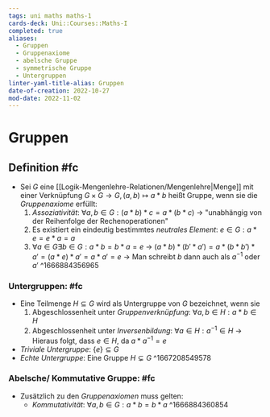 ```yaml
---
tags: uni maths maths-1
cards-deck: Uni::Courses::Maths-I
completed: true
aliases:
  - Gruppen
  - Gruppenaxiome
  - abelsche Gruppe
  - symmetrische Gruppe
  - Untergruppen
linter-yaml-title-alias: Gruppen
date-of-creation: 2022-10-27
mod-date: 2022-11-02
---
```


# Gruppen

## Definition #fc
- Sei $G$ eine [[Logik-Mengenlehre-Relationen/Mengenlehre|Menge]] mit einer Verknüpfung $G\times G\rightarrow G, (a,b)\mapsto a\ast b$ heißt Gruppe, wenn sie die *Gruppenaxiome* erfüllt:
	1. *Assoziativität*: $\forall a,b\in G: (a\ast b)\ast c=a\ast (b\ast c)$
		 → "unabhängig von der Reihenfolge der Rechenoperationen"
	2. Es existiert ein eindeutig bestimmtes *neutrales Element*: $e\in G:a\ast e=e\ast a=a$
	3. $\forall a\in G\exists b\in G:a\ast b=b\ast a=e$
		 → $(a\ast b)\ast(b'\ast a')=a\ast(b\ast b')\ast a'=(a\ast e)\ast a'=a\ast a'=e$
		 → Man schreibt $b$ dann auch als $a^{-1}$ oder $a'$
^1666884356965

### Untergruppen: #fc
- Eine Teilmenge $H\subseteq G$ wird als Untergruppe von $G$ bezeichnet, wenn sie
	1. Abgeschlossenheit unter *Gruppenverknüpfung*: $\forall a,b\in H:a\ast b\in H$
	2. Abgeschlossenheit unter *Inversenbildung*: $\forall a\in H:a^{-1}\in H$
		 → Hieraus folgt, dass $e\in H,$ da $a\ast a^{-1}=e$
- *Triviale Untergruppe*: $\{e\}\subseteq G$
- *Echte Untergruppe*: Eine Gruppe $H\subsetneq G$
^1667208549578

### Abelsche/ Kommutative Gruppe: #fc
- Zusätzlich zu den *Gruppenaxiomen* muss gelten:
	- *Kommutativität*: $\forall a,b\in G:a\ast b=b\ast a$
^1666884360854
